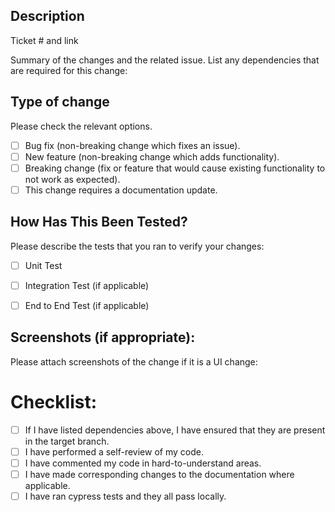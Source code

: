 ## Description

Ticket # and link

Summary of the changes and the related issue. List any dependencies that are required for this change:

## Type of change

Please check the relevant options.

- [ ] Bug fix (non-breaking change which fixes an issue).
- [ ] New feature (non-breaking change which adds functionality).
- [ ] Breaking change (fix or feature that would cause existing functionality to not work as expected).
- [ ] This change requires a documentation update.

## How Has This Been Tested?

Please describe the tests that you ran to verify your changes:

- [ ] Unit Test

- [ ] Integration Test (if applicable)

- [ ] End to End Test (if applicable)

## Screenshots (if appropriate):

Please attach screenshots of the change if it is a UI change:

# Checklist:

- [ ] If I have listed dependencies above, I have ensured that they are present in the target branch.
- [ ] I have performed a self-review of my code.
- [ ] I have commented my code in hard-to-understand areas.
- [ ] I have made corresponding changes to the documentation where applicable.
- [ ] I have ran cypress tests and they all pass locally.

